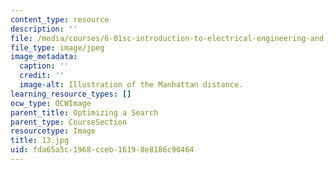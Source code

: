 ```yaml
---
content_type: resource
description: ''
file: /media/courses/6-01sc-introduction-to-electrical-engineering-and-computer-science-i-spring-2011/fda65a5c1968cceb16198e8186c90464_13.jpg
file_type: image/jpeg
image_metadata:
  caption: ''
  credit: ''
  image-alt: Illustration of the Manhattan distance.
learning_resource_types: []
ocw_type: OCWImage
parent_title: Optimizing a Search
parent_type: CourseSection
resourcetype: Image
title: 13.jpg
uid: fda65a5c-1968-cceb-1619-8e8186c90464
---
```

